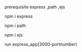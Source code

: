 <p>prerequisite express ,path ,ejs</p>
<p></p>
<p>npm i express</p>
<p>npm i path</p>
<p>npm i ejs</p>
<p></p>
<p>run express_app(3000-portnumber)</p>

